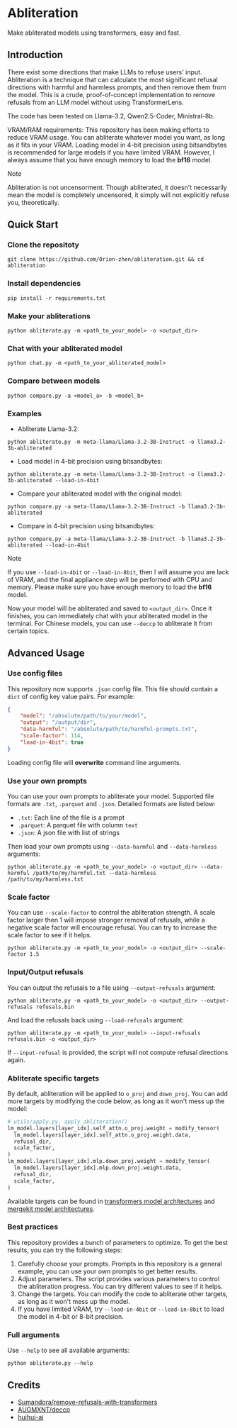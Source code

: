 # Abliteration

Make abliterated models using transformers, easy and fast.

## Introduction

There exist some directions that make LLMs to refuse users' input. Abliteration is a technique that can calculate the most significant refusal directions with harmful and harmless prompts, and then remove them from the model. This is a crude, proof-of-concept implementation to remove refusals from an LLM model without using TransformerLens.

The code has been tested on Llama-3.2, Qwen2.5-Coder, Ministral-8b.

VRAM/RAM requirements: This repository has been making efforts to reduce VRAM usage. You can abliterate whatever model you want, as long as it fits in your VRAM. Loading model in 4-bit precision using bitsandbytes is recommended for large models if you have limited VRAM. However, I always assume that you have enough memory to load the **bf16** model.

> [!NOTE]
> Abliteration is not uncensorment. Though abliterated, it doesn't necessarily mean the model is completely uncensored, it simply will not explicitly refuse you, theoretically.

## Quick Start

### Clone the repositoty

```shell
git clone https://github.com/Orion-zhen/abliteration.git && cd abliteration
```

### Install dependencies

```shell
pip install -r requirements.txt
```

### Make your abliterations

```shell
python abliterate.py -m <path_to_your_model> -o <output_dir>
```

### Chat with your abliterated model

```shell
python chat.py -m <path_to_your_abliterated_model>
```

### Compare between models

```shell
python compare.py -a <model_a> -b <model_b>
```

### Examples

- Abliterate Llama-3.2:

```shell
python abliterate.py -m meta-llama/Llama-3.2-3B-Instruct -o llama3.2-3b-abliterated
```

- Load model in 4-bit precision using bitsandbytes:

```shell
python abliterate.py -m meta-llama/Llama-3.2-3B-Instruct -o llama3.2-3b-abliterated --load-in-4bit
```

- Compare your abliterated model with the original model:

```shell
python compare.py -a meta-llama/Llama-3.2-3B-Instruct -b llama3.2-3b-abliterated
```

- Compare in 4-bit precision using bitsandbytes:

```shell
python compare.py -a meta-llama/Llama-3.2-3B-Instruct -b llama3.2-3b-abliterated --load-in-4bit
```

> [!NOTE]
> If you use `--load-in-4bit` or `--load-in-8bit`, then I will assume you are lack of VRAM, and the final appliance step will be performed with CPU and memory. Please make sure you have enough memory to load the **bf16** model.

Now your model will be abliterated and saved to `<output_dir>`. Once it finishes, you can immediately chat with your abliterated model in the terminal. For Chinese models, you can use `--deccp` to abliterate it from certain topics.

## Advanced Usage

### Use config files

This repository now supports `.json` config file. This file should contain a `dict` of config key value pairs. For example:

```json
{
    "model": "/absolute/path/to/your/model",
    "output": "/output/dir",
    "data-harmful": "/absolute/path/to/harmful-prompts.txt",
    "scale-factor": 114,
    "load-in-4bit": true
}
```

Loading config file will **overwrite** command line arguments.

### Use your own prompts

You can use your own prompts to abliterate your model. Supported file formats are `.txt`, `.parquet` and `.json`. Detailed formats are listed below:

- `.txt`: Each line of the file is a prompt
- `.parquet`: A parquet file with column `text`
- `.json`: A json file with list of strings

Then load your own prompts using `--data-harmful` and `--data-harmless` arguments:

```shell
python abliterate.py -m <path_to_your_model> -o <output_dir> --data-harmful /path/to/my/harmful.txt --data-harmless /path/to/my/harmless.txt
```

### Scale factor

You can use `--scale-factor` to control the abliteration strength. A scale factor larger then 1 will impose stronger removal of refusals, while a negative scale factor will encourage refusal. You can try to increase the scale factor to see if it helps.

```shell
python abliterate.py -m <path_to_your_model> -o <output_dir> --scale-factor 1.5
```

### Input/Output refusals

You can output the refusals to a file using `--output-refusals` argument:

```shell
python abliterate.py -m <path_to_your_model> -o <output_dir> --output-refusals refusals.bin
```

And load the refusals back using `--load-refusals` argument:

```shell
python abliterate.py -m <path_to_your_model> --input-refusals refusals.bin -o <output_dir>
```

If `--input-refusal` is provided, the script will not compute refusal directions again.

### Abliterate specific targets

By default, abliteration will be applied to `o_proj` and `down_proj`. You can add more targets by modifying the code below, as long as it won't mess up the model:

```python
# utils/apply.py, apply_abliteration()
lm_model.layers[layer_idx].self_attn.o_proj.weight = modify_tensor(
  lm_model.layers[layer_idx].self_attn.o_proj.weight.data,
  refusal_dir,
  scale_factor,
)
lm_model.layers[layer_idx].mlp.down_proj.weight = modify_tensor(
  lm_model.layers[layer_idx].mlp.down_proj.weight.data,
  refusal_dir,
  scale_factor,
)
```

Available targets can be found in [transformers model architectures](https://github.com/huggingface/transformers/tree/main/src/transformers/models) and [mergekit model architectures](https://github.com/arcee-ai/mergekit/tree/main/mergekit/_data/architectures).

### Best practices

This repository provides a bunch of parameters to optimize. To get the best results, you can try the following steps:

1. Carefully choose your prompts. Prompts in this repository is a general example, you can use your own prompts to get better results.
2. Adjust parameters. The script provides various parameters to control the abliteration progress. You can try different values to see if it helps.
3. Change the targets. You can modify the code to abliterate other targets, as long as it won't mess up the model.
4. If you have limited VRAM, try `--load-in-4bit` or `--load-in-8bit` to load the model in 4-bit or 8-bit precision.

### Full arguments

Use `--help` to see all available arguments:

```shell
python abliterate.py --help
```

## Credits

- [Sumandora/remove-refusals-with-transformers](https://github.com/Sumandora/remove-refusals-with-transformers)
- [AUGMXNT/deccp](https://github.com/AUGMXNT/deccp)
- [huihui-ai](https://huggingface.co/huihui-ai)
